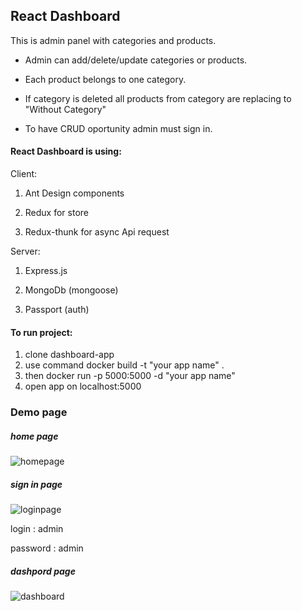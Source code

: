 ## React Dashboard

This is admin panel with categories and products.

- Admin can add/delete/update categories or products.

- Each product belongs to one category. 

- If category is deleted all products from category are replacing to "Without Category"

- To have CRUD oportunity admin must sign in.


#### React Dashboard is using:

Client:

1. Ant Design components

2. Redux for store

3. Redux-thunk for async Api request

Server:

1. Express.js

2. MongoDb (mongoose)

3. Passport (auth)

#### To run project:

1. clone dashboard-app
2. use command docker build -t "your app name" .
3. then docker run -p 5000:5000 -d "your app name"
4. open app on localhost:5000

### Demo page

##### home page

![homepage](https://user-images.githubusercontent.com/28669437/69755032-fc427300-115f-11ea-8d0f-367fd5647056.png)

##### sign in page

![loginpage](https://user-images.githubusercontent.com/28669437/69755147-3d3a8780-1160-11ea-926c-65e0117a8141.png)

login : admin

password : admin

##### dashpord page

![dashboard](https://user-images.githubusercontent.com/28669437/69481820-591af200-0e1d-11ea-8216-a839ed9f89d6.png)
